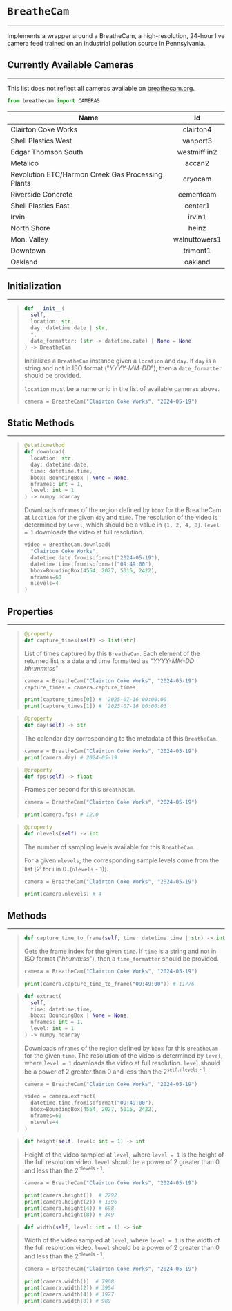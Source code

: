 # `BreatheCam`

---

Implements a wrapper around a BreatheCam, a high-resolution, 24-hour live camera feed trained 
on an industrial pollution source in Pennsylvania.

## Currently Available Cameras

---

This list does not reflect all cameras available on [breathecam.org](https://breathecam.org).

```py
from breathecam import CAMERAS
```

|             Name                                   |      Id     |
|----------------------------------------------------|:-----------:|
|   Clairton Coke Works                              | clairton4
|   Shell Plastics West                              | vanport3
|   Edgar Thomson South                              | westmifflin2
|   Metalico                                         | accan2
|   Revolution ETC/Harmon Creek Gas Processing Plants| cryocam
|   Riverside Concrete                               | cementcam
|   Shell Plastics East                              | center1
|   Irvin                                            | irvin1
|   North Shore                                      | heinz
|   Mon. Valley                                      | walnuttowers1
|   Downtown                                         | trimont1
|   Oakland                                          | oakland



## Initialization

---

> ```py
> def __init__(
>   self,
>   location: str, 
>   day: datetime.date | str, 
>   *, 
>   date_formatter: (str -> datetime.date) | None = None
> ) -> BreatheCam
> ```
> 
> Initializes a `BreatheCam` instance given a `location` and `day`.
> If `day` is a string and not in ISO format ("*YYYY-MM-DD*"), then 
> a `date_formatter` should be provided.
>
> `location` must be a name or id in the list of available cameras above.
> 
> ```py
> camera = BreatheCam("Clairton Coke Works", "2024-05-19")
> ```

## Static Methods

---

> ```py
> @staticmethod
> def download(
>   location: str, 
>   day: datetime.date,
>   time: datetime.time,
>   bbox: BoundingBox | None = None,
>   nframes: int = 1,
>   level: int = 1
> ) -> numpy.ndarray
> ```
> 
> Downloads `nframes` of the region defined by `bbox` for the BreatheCam 
> at `location` for the given `day` and `time`. The resolution of the
> video is determined by `level`, which should be a value in `{1, 2, 4, 8}`.
> `level = 1` downloads the video at full resolution.
> 
> ```py
> video = BreatheCam.download(
>   "Clairton Coke Works", 
>   datetime.date.fromisoformat("2024-05-19"),
>   datetime.time.fromisoformat("09:49:00"),
>   bbox=BoundingBox(4554, 2027, 5015, 2422),
>   nframes=60
>   nlevels=4
> )
> ```

## Properties

---

> ```py
> @property
> def capture_times(self) -> list[str]
> ```
> 
> List of times captured by this `BreatheCam`. Each element of the
> returned list is a date and time formatted as "*YYYY-MM-DD hh::mm::ss*"
> 
> ```py
> camera = BreatheCam("Clairton Coke Works", "2024-05-19")
> capture_times = camera.capture_times
> 
> print(capture_times[0]) # '2025-07-16 00:00:00'
> print(capture_times[1]) # '2025-07-16 00:00:03'
> ```


> ```py
> @property
> def day(self) -> str
> ```
> 
> The calendar day corresponding to the metadata of this `BreatheCam`.
> 
> ```py
> camera = BreatheCam("Clairton Coke Works", "2024-05-19")
> print(camera.day) # 2024-05-19
> ```


> ```py
> @property
> def fps(self) -> float
> ```
> 
> Frames per second for this `BreatheCam`.
> 
> ```py
> camera = BreatheCam("Clairton Coke Works", "2024-05-19")
> 
> print(camera.fps) # 12.0
> ```


> ```py
> @property
> def nlevels(self) -> int
> ```
> 
> The number of sampling levels available for this `BreatheCam`.
>
> For a given `nlevels`, the corresponding sample levels come from the list
> [2<sup>i</sup> for i in 0..(`nlevels` - 1)].
> 
> ```py
> camera = BreatheCam("Clairton Coke Works", "2024-05-19")
> 
> print(camera.nlevels) # 4
> ```

## Methods

---

> ```py
> def capture_time_to_frame(self, time: datetime.time | str) -> int
> ```
> 
> Gets the frame index for the given `time`. If `time` is a string 
> and not in ISO format ("*hh:mm:ss*"), then a `time_formatter` should 
> be provided.
> 
> ```py
> camera = BreatheCam("Clairton Coke Works", "2024-05-19")
> 
> print(camera.capture_time_to_frame("09:49:00")) # 11776
> ```


> ```py
> def extract(
>   self,
>   time: datetime.time,
>   bbox: BoundingBox | None = None,
>   nframes: int = 1,
>   level: int = 1
> ) -> numpy.ndarray
> ```
> 
> Downloads `nframes` of the region defined by `bbox` for this `BreatheCam` 
> for the given `time`. The resolution of the video is determined by `level`,
> where `level = 1` downloads the video at full resolution. `level` should
> be a power of 2 greater than 0 and less than the 2<sup>`self.nlevels` - 1</sup>.
> 
> ```py
> camera = BreatheCam("Clairton Coke Works", "2024-05-19")
> 
> video = camera.extract(
>   datetime.time.fromisoformat("09:49:00"),
>   bbox=BoundingBox(4554, 2027, 5015, 2422),
>   nframes=60
>   nlevels=4
> )
> ```

> ```py
> def height(self, level: int = 1) -> int
> ```
> 
> Height of the video sampled at `level`, where `level = 1` is the height of the 
> full resolution video. `level` should be a power of 2 greater than 0 and less 
> than the 2<sup>nlevels - 1</sup>.
> 
> ```py
> camera = BreatheCam("Clairton Coke Works", "2024-05-19")
> 
> print(camera.height())  # 2792
> print(camera.height(2)) # 1396
> print(camera.height(4)) # 698
> print(camera.height(8)) # 349
> ```


> ```py
> def width(self, level: int = 1) -> int
> ```
> 
> Width of the video sampled at `level`, where `level = 1` is the width of the 
> full resolution video. `level` should be a power of 2 greater than 0 and less 
> than the 2<sup>nlevels - 1</sup>.
> 
> ```py
> camera = BreatheCam("Clairton Coke Works", "2024-05-19")
> 
> print(camera.width())  # 7908
> print(camera.width(2)) # 3954
> print(camera.width(4)) # 1977
> print(camera.width(8)) # 989
> ```